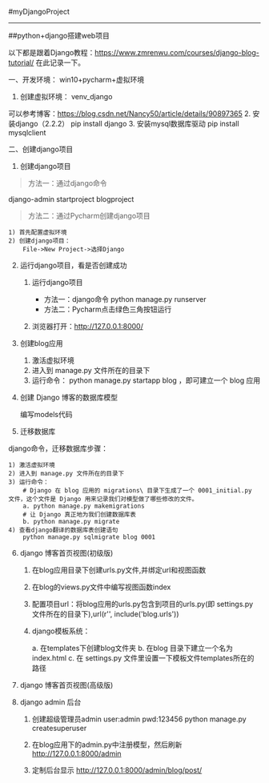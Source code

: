 #myDjangoProject
***
##python+django搭建web项目

以下都是跟着Django教程：https://www.zmrenwu.com/courses/django-blog-tutorial/
在此记录一下。

一、开发环境：
win10+pycharm+虚拟环境

1. 创建虚拟环境：
venv_django

可以参考博客：https://blog.csdn.net/Nancy50/article/details/90897365
2. 安装django（2.2.2）
pip install django
3. 安装mysql数据库驱动
pip install mysqlclient

二、创建django项目
1. 创建django项目
>方法一：通过django命令

django-admin startproject blogproject

>方法二：通过Pycharm创建django项目

    1) 首先配置虚拟环境
    2) 创建django项目：
        File->New Project->选择Django

2. 运行django项目，看是否创建成功

    1) 运行django项目

        * 方法一：django命令
            python manage.py runserver
        * 方法二：Pycharm点击绿色三角按钮运行
    2) 浏览器打开：http://127.0.0.1:8000/

3. 创建blog应用
    1) 激活虚拟环境
    2) 进入到 manage.py 文件所在的目录下   
    3) 运行命令： python manage.py startapp blog ，即可建立一个 blog 应用

4. 创建 Django 博客的数据库模型

    编写models代码

5. 迁移数据库

django命令，迁移数据库步骤：

    1) 激活虚拟环境
    2) 进入到 manage.py 文件所在的目录下
    3) 运行命令：
        # Django 在 blog 应用的 migrations\ 目录下生成了一个 0001_initial.py 文件，这个文件是 Django 用来记录我们对模型做了哪些修改的文件。
        a. python manage.py makemigrations 
        # 让 Django 真正地为我们创建数据库表
        b. python manage.py migrate
    4) 查看django翻译的数据库表创建语句
        python manage.py sqlmigrate blog 0001

6. django 博客首页视图(初级版)

    1) 在blog应用目录下创建urls.py文件,并绑定url和视图函数  
    2) 在blog的views.py文件中编写视图函数index   
    3) 配置项目url：将blog应用的urls.py包含到项目的urls.py(即 settings.py 文件所在的目录下),url(r'', include('blog.urls'))  
    4) django模板系统：
    
        a. 在templates下创建blog文件夹
        b. 在blog 目录下建立一个名为 index.html
        c. 在 settings.py 文件里设置一下模板文件templates所在的路径

7. django 博客首页视图(高级版)


8. django admin 后台
    1. 创建超级管理员admin
    user:admin
    pwd:123456
    python manage.py createsuperuser
    
    2. 在blog应用下的admin.py中注册模型，然后刷新
    http://127.0.0.1:8000/admin
    
    3. 定制后台显示
    http://127.0.0.1:8000/admin/blog/post/

